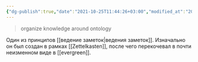 ```yaml
---
{"dg-publish":true,"date":"2021-10-25T11:44:26+03:00","modified_at":"2022-05-22T17:36:42+03:00","permalink":"/organizovyvat-znaniya-vokrug-konczepczij/","dgHomeLink":false,"dgPassFrontmatter":true}
---
```



> organize knowledge around ontology

Один из принципов [[ведение заметок|ведения заметок]]. Изначально он был создан в рамках [[Zettelkasten]], после чего перекочевал в почти неизменном виде в [[evergreen]].
